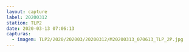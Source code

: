 ```yaml
---
layout: capture
label: 20200312
station: TLP2
date: 2020-03-13 07:06:13
capturas:
  - imagem: TLP2/2020/202003/20200312/M20200313_070613_TLP_2P.jpg
---
```

